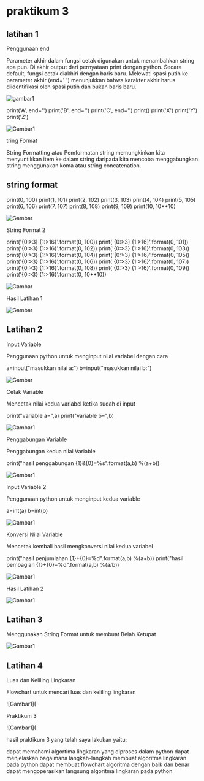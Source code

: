 # praktikum 3

## latihan 1

Penggunaan end

Parameter akhir dalam fungsi cetak digunakan untuk menambahkan string apa pun. Di akhir output dari pernyataan print dengan python. Secara default, fungsi cetak diakhiri dengan baris baru. Melewati spasi putih ke parameter akhir (end=' ') menunjukkan bahwa karakter akhir harus diidentifikasi oleh spasi putih dan bukan baris baru.

![gambar1](gambar1.png)

print('A', end='') print('B', end='') print('C', end='') print() print('X') print('Y') print('Z') 

![Gambar1](gambar2.jpeg)

tring Format

String Formatting atau Pemformatan string memungkinkan kita menyuntikkan item ke dalam string daripada kita mencoba menggabungkan string menggunakan koma atau string concatenation.

## string format
print(0, 100) print(1, 101) print(2, 102) print(3, 103) print(4, 104) print(5, 105) print(6, 106) print(7, 107) print(8, 108) print(9, 109) print(10, 10**10) 

![Gambar](gambar.jpeg)

String Format 2

print('{0:>3} {1:>16}'.format(0, 100)) print('{0:>3} {1:>16}'.format(0, 101)) print('{0:>3} {1:>16}'.format(0, 102)) print('{0:>3} {1:>16}'.format(0, 103)) print('{0:>3} {1:>16}'.format(0, 104)) print('{0:>3} {1:>16}'.format(0, 105)) print('{0:>3} {1:>16}'.format(0, 106)) print('{0:>3} {1:>16}'.format(0, 107)) print('{0:>3} {1:>16}'.format(0, 108)) print('{0:>3} {1:>16}'.format(0, 109)) print('{0:>3} {1:>16}'.format(0, 10**10))

![Gambar](gambar4.jpeg)

Hasil Latihan 1

![Gambar](gambar5.jpeg)

## Latihan 2

Input Variable

Penggunaan python untuk menginput nilai variabel dengan cara

a=input("masukkan nilai a:") b=input("masukkan nilai b:")

![Gambar](gambar6.jpeg)

Cetak Variable

Mencetak nilai kedua variabel ketika sudah di input

print("variable a=",a) print("variable b=",b)

![Gambar1](gambar7.jpeg)

Penggabungan Variable

Penggabungan kedua nilai Variable

print("hasil penggabungan {1}&{0}=%s".format(a,b) %(a+b))

![Gambar1](gambar8.jpeg)

Input Variable 2

Penggunaan python untuk menginput kedua variable

a=int(a) b=int(b) 

![Gambar1](gambar9.jpeg)

Konversi Nilai Variable

Mencetak kembali hasil mengkonversi nilai kedua variabel

print("hasil penjumlahan {1}+{0}=%d".format(a,b) %(a+b)) print("hasil pembagian {1}+{0}=%d".format(a,b) %(a/b))

![Gambar1](gambar10.jpeg)

Hasil Latihan 2

![Gambar1](gambar11.jpeg)

## Latihan 3

Menggunakan String Format untuk membuat Belah Ketupat 

![Gambar1](gambar12.jpeg)

## Latihan 4

Luas dan Keliling Lingkaran

Flowchart untuk mencari luas dan keliling lingkaran

![Gambar1](

Praktikum 3

![Gambar1](

hasil praktikum 3 yang telah saya lakukan yaitu:

dapat memahami algortima lingkaran yang diproses dalam python
dapat menjelaskan bagaimana langkah-langkah membuat algoritma lingkaran pada python
dapat membuat flowchart algoritma dengan baik dan benar
dapat mengoperasikan langsung algoritma lingkaran pada python
